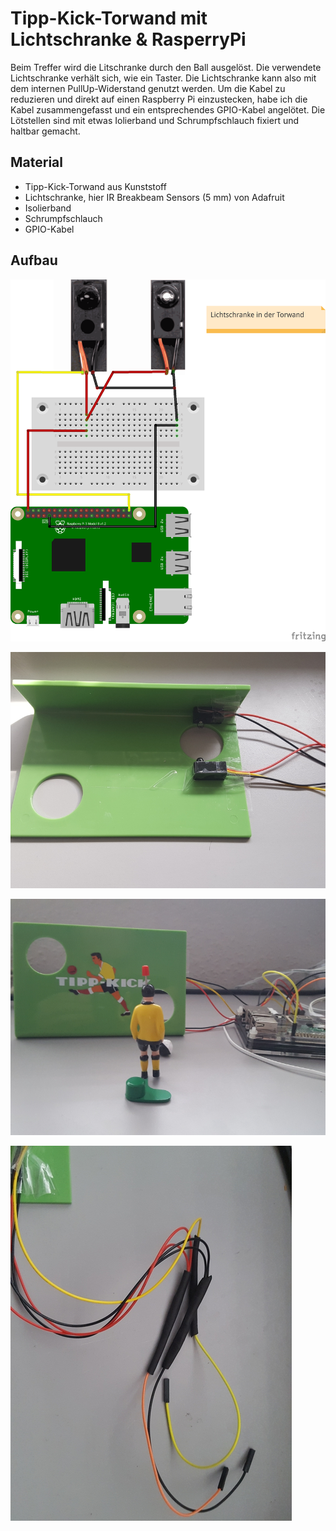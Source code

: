 # Tipp-Kick-Torwand mit Lichtschranke & RasperryPi

Beim Treffer wird die Litschranke durch den Ball ausgelöst. Die verwendete Lichtschranke verhält sich, wie ein Taster.
Die Lichtschranke kann also mit dem internen PullUp-Widerstand genutzt werden. Um die Kabel zu reduzieren und direkt auf einen Raspberry Pi einzustecken, habe ich die Kabel zusammengefasst und ein entsprechendes GPIO-Kabel angelötet.
Die Lötstellen sind mit etwas Iolierband und Schrumpfschlauch fixiert und haltbar gemacht.

## Material
+ Tipp-Kick-Torwand aus Kunststoff
+ Lichtschranke, hier IR Breakbeam Sensors (5 mm) von Adafruit
+ Isolierband
+ Schrumpfschlauch
+ GPIO-Kabel

## Aufbau

![Schaltplan](images/torwand_Steckplatine.png)

![Rueckseite](images/20180915_160237.jpg)

![Torwand](images/20180915_163125.jpg)

![Lötstellen](images/20180915_165643.jpg)
